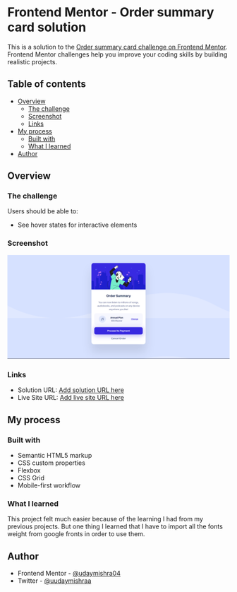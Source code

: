 # Frontend Mentor - Order summary card solution

This is a solution to the [Order summary card challenge on Frontend Mentor](https://www.frontendmentor.io/challenges/order-summary-component-QlPmajDUj). Frontend Mentor challenges help you improve your coding skills by building realistic projects. 

## Table of contents

- [Overview](#overview)
  - [The challenge](#the-challenge)
  - [Screenshot](#screenshot)
  - [Links](#links)
- [My process](#my-process)
  - [Built with](#built-with)
  - [What I learned](#what-i-learned)
- [Author](#author)

## Overview

### The challenge

Users should be able to:

- See hover states for interactive elements

### Screenshot

![](Screenshot.png)

### Links

- Solution URL: [Add solution URL here](https://www.frontendmentor.io/solutions/ordersummarycompenent-wCCtbpjD0X)
- Live Site URL: [Add live site URL here](https://order-summary-component-udaymishra04.netlify.app/)

## My process

### Built with

- Semantic HTML5 markup
- CSS custom properties
- Flexbox
- CSS Grid
- Mobile-first workflow

### What I learned

This project felt much easier because of the learning I had from my previous projects. But one thing I learned that I have to import all the fonts weight from google fronts in order to use them.

## Author

- Frontend Mentor - [@udaymishra04](https://www.frontendmentor.io/profile/udaymishra04)
- Twitter - [@uudaymishraa](https://www.twitter.com/uudaymishraa)
